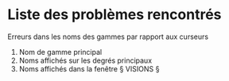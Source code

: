 # Liste des problèmes rencontrés
Erreurs dans les noms des gammes par rapport aux curseurs<br>
1. Nom de gamme principal<br>
2. Noms affichés sur les degrés principaux<br>
3. Noms affichés dans la fenêtre § VISIONS §<br>



